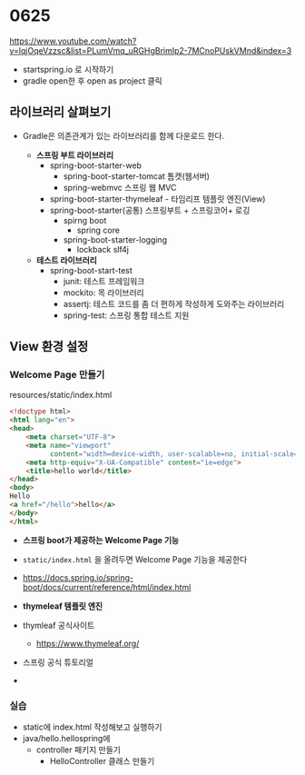 



# 0625

https://www.youtube.com/watch?v=lqjOqeVzzsc&list=PLumVmq_uRGHgBrimIp2-7MCnoPUskVMnd&index=3

- startspring.io 로 시작하기
- gradle open한 후 open as project 클릭



## 라이브러리 살펴보기

- Gradle은 의존관계가 있는 라이브러리를 함께 다운로드 한다.

  

  - **스프링 부트 라이브러리**
    - spring-boot-starter-web
      - spring-boot-starter-tomcat 톰캣(웹서버)
      - spring-webmvc 스프링 웹 MVC
    - spring-boot-starter-thymeleaf - 타임리프 템플릿 엔진(View)
    - spring-boot-starter(공통) 스프링부트 + 스프링코어+ 로깅
      - spirng boot
        - spring core
      - spring-boot-starter-logging
        - lockback slf4j
  - **테스트 라이브러리**
    - spring-boot-start-test
      - junit: 테스트 프레임워크
      - mockito: 목 라이브러리
      - assertj: 테스트 코드를 좀 더 편하게 작성하게 도와주는 라이브러리
      - spring-test: 스프링 통합 테스트 지원

## View 환경 설정

### Welcome Page 만들기

resources/static/index.html

```html
<!doctype html>
<html lang="en">
<head>
    <meta charset="UTF-8">
    <meta name="viewport"
          content="width=device-width, user-scalable=no, initial-scale=1.0, maximum-scale=1.0, minimum-scale=1.0">
    <meta http-equiv="X-UA-Compatible" content="ie=edge">
    <title>hello world</title>
</head>
<body>
Hello
<a href="/hello">hello</a>
</body>
</html>
```



- **스프링 boot가 제공하는 Welcome Page 기능**

- `static/index.html` 을 올려두면 Welcome Page 기능을 제공한다

- https://docs.spring.io/spring-boot/docs/current/reference/html/index.html

  

- **thymeleaf 템플릿 엔진**
- thymleaf 공식사이트
  - https://www.thymeleaf.org/
- 스프링 공식 튜토리얼
- 



### 실습

- static에 index.html 작성해보고 실행하기
- java/hello.hellospring에 
  - controller 패키지 만들기
    - HelloController 클래스 만들기